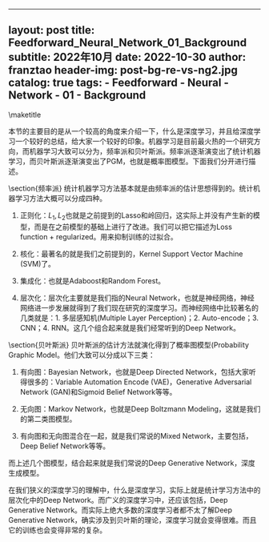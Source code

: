 
---
layout:     post
title:      Feedforward_Neural_Network_01_Background
subtitle:   2022年10月
date:       2022-10-30
author:     franztao
header-img: post-bg-re-vs-ng2.jpg
catalog: true
tags:
    - Feedforward
    - Neural
    - Network
    - 01
    - Background
---
            

\maketitle

本节的主要目的是从一个较高的角度来介绍一下，什么是深度学习，并且给深度学习一个较好的总结，给大家一个较好的印象。机器学习是目前最火热的一个研究方向，而机器学习大致可以分为，频率派和贝叶斯派。频率派逐渐演变出了统计机器学习，而贝叶斯派逐渐演变出了PGM，也就是概率图模型。下面我们分开进行描述。

\section{频率派}
统计机器学习方法基本就是由频率派的估计思想得到的。统计机器学习方法大概可以分成四种。

1. 正则化：$L_1,L_2$也就是之前提到的Lasso和岭回归，这实际上并没有产生新的模型，而是在之前模型的基础上进行了改进。我们可以把它描述为Loss function + regularized。用来抑制训练的过拟合。

2. 核化：最著名的就是我们之前提到的，Kernel Support Vector Machine (SVM)了。

3. 集成化：也就是Adaboost和Random Forest。

4. 层次化：层次化主要就是我们指的Neural Network，也就是神经网络，神经网络进一步发展就得到了我们现在研究的深度学习。而神经网络中比较著名的几类就是：1. 多层感知机(Multiple Layer Perception)；2. Auto-encode；3. CNN；4. RNN。这几个组合起来就是我们经常听到的Deep Network。

\section{贝叶斯派}
贝叶斯派的估计方法就演化得到了概率图模型(Probability Graphic Model。他们大致可以分成以下三类：

1. 有向图：Bayesian Network，也就是Deep Directed Network，包括大家听得很多的：Variable Automation Encode (VAE)，Generative Adversarial Network (GAN)和Sigmoid Belief Network等等。

2. 无向图：Markov Network，也就是Deep Boltzmann Modeling，这就是我们的第二类图模型。

3. 有向图和无向图混合在一起，就是我们常说的Mixed Network，主要包括，Deep Belief Network等等。

而上述几个图模型，结合起来就是我们常说的Deep Generative Network，深度生成模型。

在我们狭义的深度学习的理解中，什么是深度学习，实际上就是统计学习方法中的层次化中的Deep Network。而广义的深度学习中，还应该包括，Deep Generative Network。而实际上绝大多数的深度学习者都不太了解Deep Generative Network，确实涉及到贝叶斯的理论，深度学习就会变得很难。而且它的训练也会变得非常的复杂。


